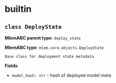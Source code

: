 # builtin

## `class DeployState`

**MlemABC parent type**: `deploy_state`

**MlemABC type**: `mlem.core.objects.DeployState`

    Base class for deployment state metadata

**Fields**:

- `model_hash: str` - hash of deployed model meta
